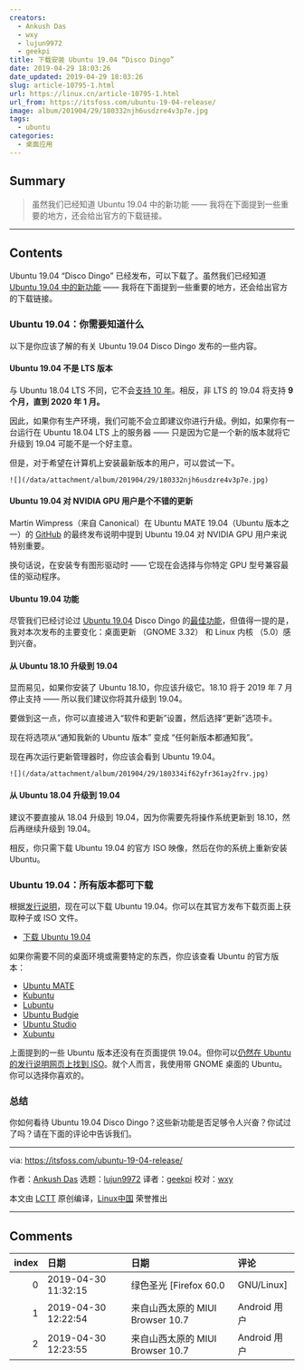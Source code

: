 ```yaml
---
creators:
  - Ankush Das
  - wxy
  - lujun9972
  - geekpi
title: 下载安装 Ubuntu 19.04 “Disco Dingo”
date: 2019-04-29 18:03:26
date_updated: 2019-04-29 18:03:26
slug: article-10795-1.html
url: https://linux.cn/article-10795-1.html
url_from: https://itsfoss.com/ubuntu-19-04-release/
image: album/201904/29/180332njh6usdzre4v3p7e.jpg
tags:
  - ubuntu
categories:
  - 桌面应用
---
```


## Summary

> 虽然我们已经知道 Ubuntu 19.04 中的新功能 —— 我将在下面提到一些重要的地方，还会给出官方的下载链接。

***

<!-- more -->

## Contents

Ubuntu 19.04 “Disco Dingo” 已经发布，可以下载了。虽然我们已经知道 [Ubuntu 19.04 中的新功能](https://itsfoss.com/ubuntu-19-04-release-features/) —— 我将在下面提到一些重要的地方，还会给出官方的下载链接。

### Ubuntu 19.04：你需要知道什么

以下是你应该了解的有关 Ubuntu 19.04 Disco Dingo 发布的一些内容。

#### Ubuntu 19.04 不是 LTS 版本

与 Ubuntu 18.04 LTS 不同，它不会[支持 10 年](https://itsfoss.com/ubuntu-18-04-ten-year-support/)。相反，非 LTS 的 19.04 将支持 **9 个月，直到 2020 年 1 月。**

因此，如果你有生产环境，我们可能不会立即建议你进行升级。例如，如果你有一台运行在 Ubuntu 18.04 LTS 上的服务器 —— 只是因为它是一个新的版本就将它升级到 19.04 可能不是一个好主意。

但是，对于希望在计算机上安装最新版本的用户，可以尝试一下。

`![](/data/attachment/album/201904/29/180332njh6usdzre4v3p7e.jpg)`

#### Ubuntu 19.04 对 NVIDIA GPU 用户是个不错的更新

Martin Wimpress（来自 Canonical）在 Ubuntu MATE 19.04（Ubuntu 版本之一）的 [GitHub](https://github.com/ubuntu-mate/ubuntu-mate.org/blob/master/blog/20190418-ubuntu-mate-disco-final-release.md) 的最终发布说明中提到 Ubuntu 19.04 对 NVIDIA GPU 用户来说特别重要。

换句话说，在安装专有图形驱动时 —— 它现在会选择与你特定 GPU 型号兼容最佳的驱动程序。

#### Ubuntu 19.04 功能

尽管我们已经讨论过 [Ubuntu 19.04](https://itsfoss.com/ubuntu-19-04-release-features/) Disco Dingo 的[最佳功能](https://itsfoss.com/ubuntu-19-04-release-features/)，但值得一提的是，我对本次发布的主要变化：桌面更新 （GNOME 3.32） 和 Linux 内核 （5.0）感到兴奋。

#### 从 Ubuntu 18.10 升级到 19.04

显而易见，如果你安装了 Ubuntu 18.10，你应该升级它。18.10 将于 2019 年 7 月停止支持 —— 所以我们建议你将其升级到 19.04。

要做到这一点，你可以直接进入“软件和更新”设置，然后选择“更新”选项卡。

现在将选项从“通知我新的 Ubuntu 版本” 变成 “任何新版本都通知我”。

现在再次运行更新管理器时，你应该会看到 Ubuntu 19.04。

`![](/data/attachment/album/201904/29/180334if62yfr361ay2frv.jpg)`

#### 从 Ubuntu 18.04 升级到 19.04

建议不要直接从 18.04 升级到 19.04，因为你需要先将操作系统更新到 18.10，然后再继续升级到 19.04。

相反，你只需下载 Ubuntu 19.04 的官方 ISO 映像，然后在你的系统上重新安装 Ubuntu。

### Ubuntu 19.04：所有版本都可下载

根据[发行说明](https://wiki.ubuntu.com/DiscoDingo/ReleaseNotes)，现在可以下载 Ubuntu 19.04。你可以在其官方发布下载页面上获取种子或 ISO 文件。

* [下载 Ubuntu 19.04](https://www.ubuntu.com/download/desktop)

如果你需要不同的桌面环境或需要特定的东西，你应该查看 Ubuntu 的官方版本：

* [Ubuntu MATE](https://ubuntu-mate.org/download/)
* [Kubuntu](https://kubuntu.org/getkubuntu/)
* [Lubuntu](https://lubuntu.me/cosmic-released/)
* [Ubuntu Budgie](https://ubuntubudgie.org/downloads)
* [Ubuntu Studio](https://ubuntustudio.org/2019/04/ubuntu-studio-19-04-released/)
* [Xubuntu](https://xubuntu.org/download/)

上面提到的一些 Ubuntu 版本还没有在页面提供 19.04。但你可以[仍然在 Ubuntu 的发行说明网页上找到 ISO](https://wiki.ubuntu.com/DiscoDingo/ReleaseNotes)。就个人而言，我使用带 GNOME 桌面的 Ubuntu。你可以选择你喜欢的。

### 总结

你如何看待 Ubuntu 19.04 Disco Dingo？这些新功能是否足够令人兴奋？你试过了吗？请在下面的评论中告诉我们。

---

via: <https://itsfoss.com/ubuntu-19-04-release/>

作者：[Ankush Das](https://itsfoss.com/author/ankush/) 选题：[lujun9972](https://github.com/lujun9972) 译者：[geekpi](https://github.com/geekpi) 校对：[wxy](https://github.com/wxy)

本文由 [LCTT](https://github.com/LCTT/TranslateProject) 原创编译，[Linux中国](https://linux.cn/) 荣誉推出

***

## Comments

|   index | 日期                | 日期                                          | 评论                                                                                                           |
|--------:|:--------------------|:----------------------------------------------|:---------------------------------------------------------------------------------------------------------------|
|       0 | 2019-04-30 11:32:15 | 绿色圣光 [Firefox 60.0|GNU/Linux]             | LTS 版本延长支持到10年啦？！                                                                                   |
|       1 | 2019-04-30 12:22:54 | 来自山西太原的 MIUI Browser 10.7|Android 用户 | 对专有软件更好的支持是不是我们需要的。换句话说，专有软件是不是正在阻碍自由化。我还是比较纠结，不知道哪个更好。 |
|       2 | 2019-04-30 12:23:55 | 来自山西太原的 MIUI Browser 10.7|Android 用户 | 是的1804支持期限是10年                                                                                         |
